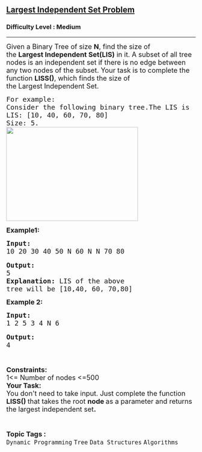 <h2><a href="https://practice.geeksforgeeks.org/problems/largest-independent-set-problem/1">Largest Independent Set Problem</a></h2><h3>Difficulty Level : Medium</h3><hr><div class="problems_problem_content__Xm_eO"><p><span style="font-size:18px">Given a Binary Tree of size <strong>N</strong>, find the size of the&nbsp;<strong>Largest&nbsp;Independent&nbsp;Set(LIS)</strong> in it. A subset of all tree nodes is an independent set if there is no edge between any two nodes of the subset. Your task is to complete the function <strong>LISS()</strong>, which finds the size of the&nbsp;Largest&nbsp;Independent&nbsp;Set.</span></p>

<pre><span style="font-size:18px">For example:
Consider the following binary tree.The LIS is
LIS: [10, 40, 60, 70, 80]
Size: 5.
<img src="http://www.geeksforgeeks.org/wp-content/uploads/LargestIndependentSet.png" style="height:250px; width:350px">
</span></pre>

<p><span style="font-size:18px"><strong>Example1:</strong></span></p>

<pre><span style="font-size:18px"><strong>Input:</strong>
10 20 30 40 50 N 60 N N 70 80</span>

<span style="font-size:18px"><strong>Output:</strong>
5
<strong>Explanation:</strong> LIS of the above 
tree will be [10,40, 60, 70,80]</span></pre>

<p><strong><span style="font-size:18px">Example 2:</span></strong></p>

<pre><span style="font-size:18px"><strong>Input: </strong>
1 2 5 3 4 N 6</span>

<span style="font-size:18px"><strong>Output:</strong>
4</span></pre>

<p>&nbsp;</p>

<p><span style="font-size:18px"><strong>Constraints:</strong><br>
1&lt;= Number of nodes &lt;=500<br>
<strong>Your Task:</strong><br>
You don't need to take input. Just complete the function<strong> LISS() </strong>that takes the root <strong>node </strong>as a parameter and returns the largest independent set<strong>.</strong></span></p>
</div><br><p><span style=font-size:18px><strong>Topic Tags : </strong><br><code>Dynamic Programming</code>&nbsp;<code>Tree</code>&nbsp;<code>Data Structures</code>&nbsp;<code>Algorithms</code>&nbsp;
